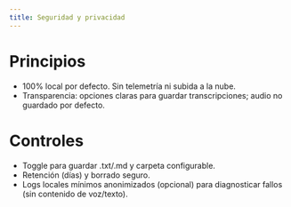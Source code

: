 ```yaml
---
title: Seguridad y privacidad
---
```


# Principios
- 100% local por defecto. Sin telemetría ni subida a la nube.
- Transparencia: opciones claras para guardar transcripciones; audio no guardado por defecto.

# Controles
- Toggle para guardar .txt/.md y carpeta configurable.
- Retención (días) y borrado seguro.
- Logs locales mínimos anonimizados (opcional) para diagnosticar fallos (sin contenido de voz/texto).
